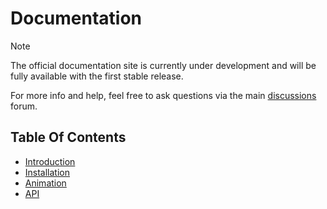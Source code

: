# Documentation

> [!NOTE]
>
> The official documentation site is currently under development and will be fully available with the first stable release.
>
> For more info and help, feel free to ask questions via the main [discussions](https://github.com/ivodolenc/effekt/discussions) forum.

## Table Of Contents

- [Introduction](introduction.md)
- [Installation](installation.md)
- [Animation](animation.md)
- [API](api.md)
